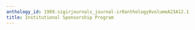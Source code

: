 ```yaml
---
anthology_id: 1989.sigirjournals_journal-ir0anthology0volumeA23A12.1
title: Institutional Sponsorship Program
---
```

